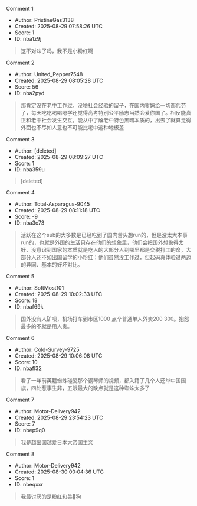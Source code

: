 Comment 1

- Author: PristineGas3138
- Created: 2025-08-29 07:58:26 UTC
- Score: 1
- ID: nba1z9j

> 这不对味了吗，我不是小粉红啊

Comment 2

- Author: United_Pepper7548
- Created: 2025-08-29 08:05:28 UTC
- Score: 56
- ID: nba2pyd

> 那肯定没在老中工作过，没啥社会经验的留子，在国内爹妈给一切都代劳了，每天吃吃喝喝嗯学还觉得高考特别公平励志当然会爱你国了。相反能真正和老中社会发生交互，能从中了解老中特色黑暗本质的，出去了就算觉得外面也不尽如人意也不可能比老中这种地板差

Comment 3

- Author: [deleted]
- Created: 2025-08-29 08:09:27 UTC
- Score: 1
- ID: nba359u

> [deleted]

Comment 4

- Author: Total-Asparagus-9045
- Created: 2025-08-29 08:11:18 UTC
- Score: -9
- ID: nba3c73

> 活跃在这个sub的大多数是已经吃到了国内苦头想run的，但是没太大本事run的，也就是外国的生活只存在他们的想象里，他们会把国外想象得太好、没意识到国家的本质就是吃人的大部分人到哪里都是交税打工的命，大部分人还不如出国留学的小粉红：他们虽然没工作过，但起码真体验过两边的异同、基本的好坏对比。

Comment 5

- Author: SoftMost101
- Created: 2025-08-29 10:02:33 UTC
- Score: 18
- ID: nbaf69k

> 国外没有人矿呗，机场打车到市区1000 点个普通单人外卖200 300。抱怨最多的不就是用人贵。

Comment 6

- Author: Cold-Survey-9725
- Created: 2025-08-29 10:06:08 UTC
- Score: 10
- ID: nbafl32

> 看了一年前英籍蜘蛛碰瓷那个钢琴师的视频，都入籍了几个人还举中国国旗，四处惹事生非，五眼最大的缺点就是这种蜘蛛太多了

Comment 7

- Author: Motor-Delivery942
- Created: 2025-08-29 23:54:23 UTC
- Score: 7
- ID: nbep9q0

> 我是越出国越爱日本大帝国主义

Comment 8

- Author: Motor-Delivery942
- Created: 2025-08-30 00:04:36 UTC
- Score: 1
- ID: nbeqxxr

> 我最讨厌的是粉红和美🐶狗
